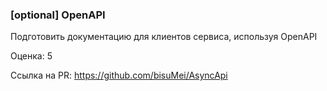 ### [optional] OpenAPI

Подготовить документацию для клиентов сервиса, используя OpenAPI

Оценка: 5

Ссылка на PR: https://github.com/bisuMei/AsyncApi
